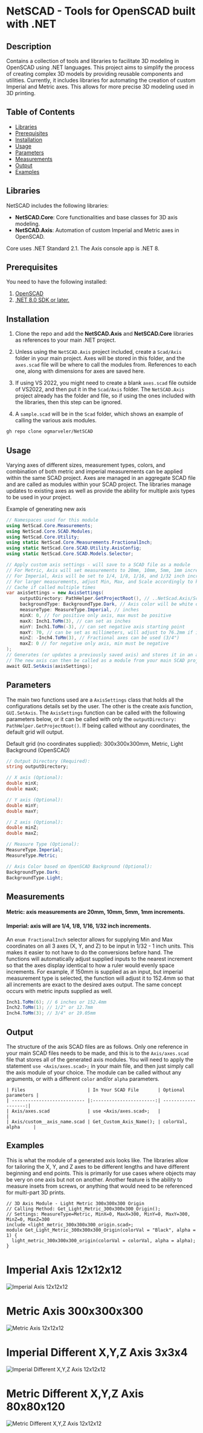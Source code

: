 # NetSCAD - Tools for OpenSCAD built with .NET

## Description
Contains a collection of tools and libraries to facilitate 3D modeling in OpenSCAD using .NET languages. This project aims to simplify the process of creating complex 3D models by providing reusable components and utilities. Currently, it includes libraries for automating the creation of custom Imperial and Metric axes. This allows for more precise 3D modeling used in 3D printing.

## Table of Contents
- [Libraries](#libraries)
- [Prerequisites](#prerequisites)
- [Installation](#installation)
- [Usage](#usage)
- [Parameters](#parameters)
- [Measurements](#measurements)
- [Output](#output)
- [Examples](#examples)

## Libraries
NetSCAD includes the following libraries:
- **NetSCAD.Core**: Core functionalities and base classes for 3D axis modeling.
- **NetSCAD.Axis**: Automation of custom Imperial and Metric axes in OpenSCAD.

Core uses .NET Standard 2.1. The Axis console app is .NET 8.

## Prerequisites
You need to have the following installed: 

1. [OpenSCAD](https://openscad.org/downloads.html)
2. [.NET 8.0 SDK or later.](https://dotnet.microsoft.com/en-us/download)

## Installation

1. Clone the repo and add the **NetSCAD.Axis** and **NetSCAD.Core** libraries as references to your main .NET project.

2. Unless using the ``NetSCAD.Axis`` project included, create a ``Scad/Axis`` folder in your main project. Axes will be stored in this folder, and the ``axes.scad`` file will be where to call the modules from. References to each one, along with dimensions for axes are saved here.

3. If using VS 2022, you might need to create a blank ``axes.scad`` file outside of VS2022, and then put it in the ``Scad/Axis`` folder. The ``NetSCAD.Axis`` project already has the folder and file, so if using the ones included with the libraries, then this step can be ignored.

4. A ``sample.scad`` will be in the ``Scad`` folder, which shows an example of calling the various axis modules.

```bash
gh repo clone ogmarveler/NetSCAD
```

## Usage
Varying axes of different sizes, measurement types, colors, and combination of both metric and imperial measurements can be applied within the same SCAD project. Axes are managed in an aggregate SCAD file and are called as modules within your SCAD project. The libraries manage updates to existing axes as well as provide the ability for multiple axis types to be used in your project.

Example of generating new axis
```csharp
// Namespaces used for this module
using NetScad.Core.Measurements;
using NetScad.Core.SCAD.Modules;
using NetScad.Core.Utility;
using static NetScad.Core.Measurements.FractionalInch;
using static NetScad.Core.SCAD.Utility.AxisConfig;
using static NetScad.Core.SCAD.Models.Selector;

// Apply custom axis settings - will save to a SCAD file as a module
// For Metric, Axis will set measurements to 20mm, 10mm, 5mm, 1mm increments.
// For Imperial, Axis will be set to 1/4, 1/8, 1/16, and 1/32 inch increments.
// For larger measurements, adjust Min, Max, and Scale accordingly to keep axis readable.
// Cache if called multiple times
var axisSettings = new AxisSettings(
     outputDirectory: PathHelper.GetProjectRoot(), // ..NetScad.Axis/Scad/Axis
     backgroundType: BackgroundType.Dark, // Axis color will be white or black
     measureType: MeasureType.Imperial, // inches
     minX: 0, // for positive only axis, max must be positive
     maxX: Inch1.ToMm(3), // can set as inches
     minY: Inch1.ToMm(-3), // can set negative axis starting point
     maxY: 70, // can be set as millimeters, will adjust to 76.2mm if imperial measure type
     minZ: -Inch4.ToMm(3), // Fractional axes can be used (3/4")
     maxZ: 0 // for negative only axis, min must be negative
);
// Generates (or updates a previously saved axis) and stores it in an aggregate axes file
// The new axis can then be called as a module from your main SCAD project file
await GUI.SetAxis(axisSettings);
```

## Parameters
The main two functions used are a ``AxisSettings`` class that holds all the configurations details set by the user. The other is the create axis function, ``GUI.SetAxis``. The ``AxisSettings`` function can be called with the following parameters below, or it can be called with only the ``outputDirectory: PathHelper.GetProjectRoot()``. If being called without any coordinates, the default grid will output.

Default grid (no coordinates supplied): 300x300x300mm, Metric, Light Background (OpenSCAD)

```csharp
// Output Directory (Required):
string outputDirectory;

// X axis (Optional):
double minX;
double maxX;

// Y axis (Optional):
double minY;
double maxY;

// Z axis (Optional):
double minZ;
double maxZ;

// Measure Type (Optional):
MeasureType.Imperial;
MeasureType.Metric;

// Axis Color based on OpenSCAD Background (Optional):
BackgroundType.Dark;
BackgroundType.Light;
```

## Measurements
#### Metric: axis measurements are 20mm, 10mm, 5mm, 1mm increments.
#### Imperial: axis will are 1/4, 1/8, 1/16, 1/32 inch increments.

An ``enum FractionalInch`` selector allows for supplying Min and Max coordinates on all 3 axes (X, Y, and Z) to be input in 1/32 - 1 inch units. This makes it easier to not have to do the conversions before hand. The functions will automatically adjust supplied inputs to the nearest increment so that the axes display identical to how a ruler would evenly space increments. For example, if 150mm is supplied as an input, but imperial measurement type is selected, the function will adjust it to 152.4mm so that all increments are exact to the desired axes output. The same concept occurs with metric inputs supplied as well.

```csharp
Inch1.ToMm(6); // 6 inches or 152.4mm
Inch2.ToMm(1); // 1/2" or 12.7mm
Inch4.ToMm(3); // 3/4" or 19.05mm
```

## Output
The structure of the axis SCAD files are as follows. Only one reference in your main SCAD files needs to be made, and this is to the ``Axis/axes.scad`` file that stores all of the generated axis modules. You will need to apply the statement ``use <Axis/axes.scad>;`` in your main file, and then just simply call the axis module of your choice. The module can be called without any arguments, or with a different ``color`` and/or ``alpha`` parameters.

```
| Files                       | In Your SCAD File       | Optional parameters |
| --------------------------- |:-----------------------:| -------------------:|
| Axis/axes.scad              | use <Axis/axes.scad>;   |                     |
| Axis/custom__axis_name.scad | Get_Custom_Axis_Name(); | colorVal, alpha     |
```

## Examples
This is what the module of a generated axis looks like. 
The libraries allow for tailoring the X, Y, and Z axes to be different lengths and have different beginning and end points. 
This is primarily for use cases where objects may be very on one axis but not on another. 
Another feature is the ability to measure insets from screws, or anything that would need to be referenced for multi-part 3D prints.

```scad
// 3D Axis Module - Light Metric 300x300x300 Origin
// Calling Method: Get_Light_Metric_300x300x300_Origin();
// Settings: MeasureType=Metric, MinX=0, MaxX=300, MinY=0, MaxY=300, MinZ=0, MaxZ=300
include <light_metric_300x300x300_origin.scad>;
module Get_Light_Metric_300x300x300_Origin(colorVal = "Black", alpha = 1) {
  light_metric_300x300x300_origin(colorVal = colorVal, alpha = alpha);
}
```

# Imperial Axis 12x12x12
![Imperial Axis 12x12x12](https://github.com/ogmarveler/NetSCAD/blob/117473f9584d88e811d80c64a007ab3d35684cfd/NetScad.Axis/Images/oscadAxis_imperial.PNG)

# Metric Axis 300x300x300
![Metric Axis 12x12x12](https://github.com/ogmarveler/NetSCAD/blob/117473f9584d88e811d80c64a007ab3d35684cfd/NetScad.Axis/Images/oscadAxis_metric.PNG)

# Imperial Different X,Y,Z Axis 3x3x4
![Imperial Different X,Y,Z Axis 12x12x12](https://github.com/ogmarveler/NetSCAD/blob/117473f9584d88e811d80c64a007ab3d35684cfd/NetScad.Axis/Images/oscadAxis_imperial_custom.PNG)

# Metric Different X,Y,Z Axis 80x80x120
![Metric Different X,Y,Z Axis 12x12x12](https://github.com/ogmarveler/NetSCAD/blob/117473f9584d88e811d80c64a007ab3d35684cfd/NetScad.Axis/Images/oscadAxis_metric_custom.PNG)

